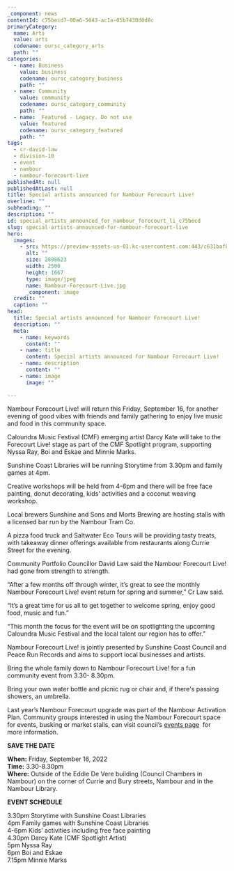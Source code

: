 ```yaml
---
_component: news
contentId: c75becd7-00a6-5043-ac1a-05b7430d8d8c
primaryCategory:
  name: Arts
  value: arts
  codename: oursc_category_arts
  path: ""
categories:
  - name: Business
    value: business
    codename: oursc_category_business
    path: ""
  - name: Community
    value: community
    codename: oursc_category_community
    path: ""
  - name: _Featured - Legacy. Do not use
    value: featured
    codename: oursc_category_featured
    path: ""
tags:
  - cr-david-law
  - division-10
  - event
  - nambour
  - nambour-forecourt-live
publishedAt: null
publishedAtLast: null
title: Special artists announced for Nambour Forecourt Live!
overline: ""
subheading: ""
description: ""
id: special_artists_announced_for_nambour_forecourt_li_c75becd
slug: special-artists-announced-for-nambour-forecourt-live
hero:
  images:
    - src: https://preview-assets-us-01.kc-usercontent.com:443/c631baf8-1b46-001f-580c-d0001b68b4a8/f22f0ab4-9180-4fe2-b85e-c16032a5bdc3/Nambour-Forecourt-Live.jpg
      alt: ""
      size: 2898623
      width: 2500
      height: 1667
      type: image/jpeg
      name: Nambour-Forecourt-Live.jpg
      _component: image
  credit: ""
  caption: ""
head:
  title: Special artists announced for Nambour Forecourt Live!
  description: ""
  meta:
    - name: keywords
      content: ""
    - name: title
      content: Special artists announced for Nambour Forecourt Live!
    - name: description
      content: ""
    - name: image
      image: ""

---
```

Nambour Forecourt Live! will return this Friday, September 16, for another evening of good vibes with friends and family gathering to enjoy live music and food in this community space.

Caloundra Music Festival (CMF) emerging artist Darcy Kate will take to the Forecourt Live! stage as part of the CMF Spotlight program, supporting Nyssa Ray, Boi and Eskae and Minnie Marks.

Sunshine Coast Libraries will be running Storytime from 3.30pm and family games at 4pm.

Creative workshops will be held from 4-6pm and there will be free face painting, donut decorating, kids’ activities and a coconut weaving workshop.

Local brewers Sunshine and Sons and Morts Brewing are hosting stalls with a licensed bar run by the Nambour Tram Co.

A pizza food truck and Saltwater Eco Tours will be providing tasty treats, with takeaway dinner offerings available from restaurants along Currie Street for the evening.

Community Portfolio Councillor David Law said the Nambour Forecourt Live! had gone from strength to strength.

“After a few months off through winter, it’s great to see the monthly Nambour Forecourt Live! event return for spring and summer,” Cr Law said.

“It’s a great time for us all to get together to welcome spring, enjoy good food, music and fun.”

“This month the focus for the event will be on spotlighting the upcoming Caloundra Music Festival and the local talent our region has to offer.”

Nambour Forecourt Live! is jointly presented by Sunshine Coast Council and Peace Run Records and aims to support local businesses and artists.

Bring the whole family down to Nambour Forecourt Live! for a fun community event from 3.30- 8.30pm.

Bring your own water bottle and picnic rug or chair and, if there's passing showers, an umbrella.

Last year’s Nambour Forecourt upgrade was part of the Nambour Activation Plan. Community groups interested in using the Nambour Forecourt space for events, busking or market stalls, can visit council’s [events page](https://www.sunshinecoast.qld.gov.au/en/Experience-Sunshine-Coast/Events/Holding-Events)
 for more information. 

**SAVE THE DATE**

**When:** Friday, September 16, 2022\
**Time:** 3.30-8.30pm\
**Where:** Outside of the Eddie De Vere building (Council Chambers in Nambour) on the corner of Currie and Bury streets, Nambour and in the Nambour Library.

**EVENT SCHEDULE**

3.30pm Storytime with Sunshine Coast Libraries\
4pm Family games with Sunshine Coast Libraries\
4-6pm Kids’ activities including free face painting\
4.30pm Darcy Kate (CMF Spotlight Artist)\
5pm Nyssa Ray\
6pm Boi and Eskae\
7.15pm Minnie Marks
